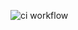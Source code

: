![ci workflow](https://github.com/bohdanbohiv/social-network-webapp/blob/master/.github/workflows/main.yml/badge.svg)
